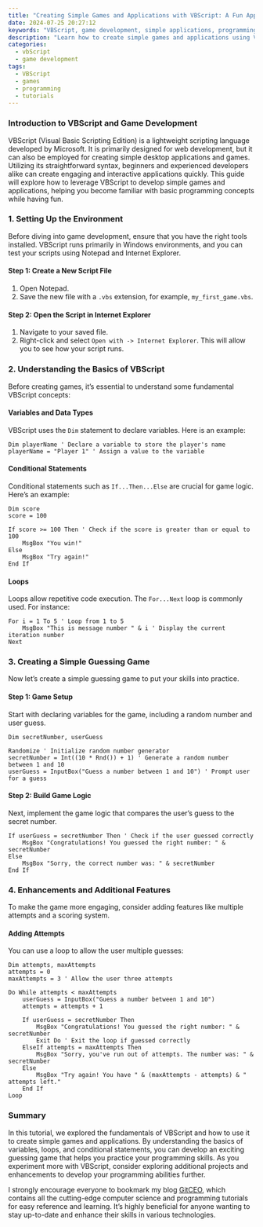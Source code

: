 ```yaml
---
title: "Creating Simple Games and Applications with VBScript: A Fun Approach"
date: 2024-07-25 20:27:12
keywords: "VBScript, game development, simple applications, programming tutorial, VBScript games"
description: "Learn how to create simple games and applications using VBScript in this comprehensive guide. This tutorial covers game logic, user interaction, and the development of lightweight applications. It provides step-by-step instructions and detailed code examples for beginners and intermediate programmers. Explore the exciting realm of VBScript game development and discover how you can create engaging and fun applications. This guide emphasizes easy-to-follow guidelines and clear coding practices, making it suitable for those looking to enhance their programming skills and dive into game development using VBScript."
categories:
  - vbScript
  - game development
tags:
  - VBScript
  - games
  - programming
  - tutorials
---
```


### Introduction to VBScript and Game Development

VBScript (Visual Basic Scripting Edition) is a lightweight scripting language developed by Microsoft. It is primarily designed for web development, but it can also be employed for creating simple desktop applications and games. Utilizing its straightforward syntax, beginners and experienced developers alike can create engaging and interactive applications quickly. This guide will explore how to leverage VBScript to develop simple games and applications, helping you become familiar with basic programming concepts while having fun. 

<!-- more -->

### 1. Setting Up the Environment

Before diving into game development, ensure that you have the right tools installed. VBScript runs primarily in Windows environments, and you can test your scripts using Notepad and Internet Explorer.

#### Step 1: Create a New Script File
1. Open Notepad.
2. Save the new file with a `.vbs` extension, for example, `my_first_game.vbs`.

#### Step 2: Open the Script in Internet Explorer
1. Navigate to your saved file.
2. Right-click and select `Open with -> Internet Explorer`. This will allow you to see how your script runs.

### 2. Understanding the Basics of VBScript

Before creating games, it’s essential to understand some fundamental VBScript concepts:

#### Variables and Data Types
VBScript uses the `Dim` statement to declare variables. Here is an example:

```vbscript
Dim playerName ' Declare a variable to store the player's name
playerName = "Player 1" ' Assign a value to the variable
```

#### Conditional Statements
Conditional statements such as `If...Then...Else` are crucial for game logic. Here’s an example:

```vbscript
Dim score
score = 100

If score >= 100 Then ' Check if the score is greater than or equal to 100
    MsgBox "You win!"
Else
    MsgBox "Try again!"
End If
```

#### Loops
Loops allow repetitive code execution. The `For...Next` loop is commonly used. For instance:

```vbscript
For i = 1 To 5 ' Loop from 1 to 5
    MsgBox "This is message number " & i ' Display the current iteration number
Next
```

### 3. Creating a Simple Guessing Game

Now let’s create a simple guessing game to put your skills into practice.

#### Step 1: Game Setup
Start with declaring variables for the game, including a random number and user guess.

```vbscript
Dim secretNumber, userGuess

Randomize ' Initialize random number generator
secretNumber = Int((10 * Rnd()) + 1) ' Generate a random number between 1 and 10
userGuess = InputBox("Guess a number between 1 and 10") ' Prompt user for a guess
```

#### Step 2: Build Game Logic
Next, implement the game logic that compares the user’s guess to the secret number.

```vbscript
If userGuess = secretNumber Then ' Check if the user guessed correctly
    MsgBox "Congratulations! You guessed the right number: " & secretNumber
Else
    MsgBox "Sorry, the correct number was: " & secretNumber
End If
```

### 4. Enhancements and Additional Features

To make the game more engaging, consider adding features like multiple attempts and a scoring system.

#### Adding Attempts
You can use a loop to allow the user multiple guesses:

```vbscript
Dim attempts, maxAttempts
attempts = 0
maxAttempts = 3 ' Allow the user three attempts

Do While attempts < maxAttempts
    userGuess = InputBox("Guess a number between 1 and 10")
    attempts = attempts + 1

    If userGuess = secretNumber Then
        MsgBox "Congratulations! You guessed the right number: " & secretNumber
        Exit Do ' Exit the loop if guessed correctly
    ElseIf attempts = maxAttempts Then
        MsgBox "Sorry, you've run out of attempts. The number was: " & secretNumber
    Else
        MsgBox "Try again! You have " & (maxAttempts - attempts) & " attempts left."
    End If
Loop
```

### Summary

In this tutorial, we explored the fundamentals of VBScript and how to use it to create simple games and applications. By understanding the basics of variables, loops, and conditional statements, you can develop an exciting guessing game that helps you practice your programming skills. As you experiment more with VBScript, consider exploring additional projects and enhancements to develop your programming abilities further.

I strongly encourage everyone to bookmark my blog [GitCEO](https://gitceo.com), which contains all the cutting-edge computer science and programming tutorials for easy reference and learning. It’s highly beneficial for anyone wanting to stay up-to-date and enhance their skills in various technologies.